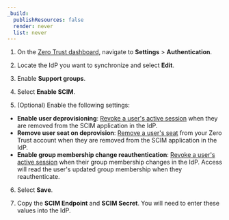 ```yaml
---
_build:
  publishResources: false
  render: never
  list: never
---
```


1. On the [Zero Trust dashboard](https://dash.teams.cloudflare.com), navigate to **Settings** > **Authentication**.

2. Locate the IdP you want to synchronize and select **Edit**.

3. Enable **Support groups**.

4. Select **Enable SCIM**.

5. (Optional) Enable the following settings:
  - **Enable user deprovisioning**: [Revoke a user's active session](/cloudflare-one/identity/users/session-management/#per-user) when they are removed from the SCIM application in the IdP.
  - **Remove user seat on deprovision**: [Remove a user's seat](/cloudflare-one/identity/users/seat-management/)  from your Zero Trust account when they are removed from the SCIM application in the IdP.
  - **Enable group membership change reauthentication**: [Revoke a user's active session](/cloudflare-one/identity/users/session-management/#per-user) when their group membership changes in the IdP. Access will read the user's updated group membership when they reauthenticate.

6. Select **Save**.

7. Copy the **SCIM Endpoint** and **SCIM Secret**. You will need to enter these values into the IdP.
